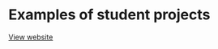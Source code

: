 # Examples of student projects

[View website](https://anthillsocial.github.io/example-student-projects)
